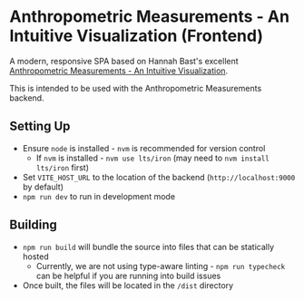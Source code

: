 # Anthropometric Measurements - An Intuitive Visualization (Frontend)

A modern, responsive SPA based on Hannah Bast's excellent [Anthropometric Measurements - An Intuitive Visualization](https://anthro.cs.uni-freiburg.de).

This is intended to be used with the Anthropometric Measurements backend.

## Setting Up

- Ensure `node` is installed - `nvm` is recommended for version control
  - If `nvm` is installed - `nvm use lts/iron` (may need to `nvm install lts/iron` first)
- Set `VITE_HOST_URL` to the location of the backend (`http://localhost:9000` by default)
- `npm run dev` to run in development mode

## Building

- `npm run build` will bundle the source into files that can be statically hosted
  - Currently, we are not using type-aware linting - `npm run typecheck` can be helpful if you are running into build issues
- Once built, the files will be located in the `/dist` directory